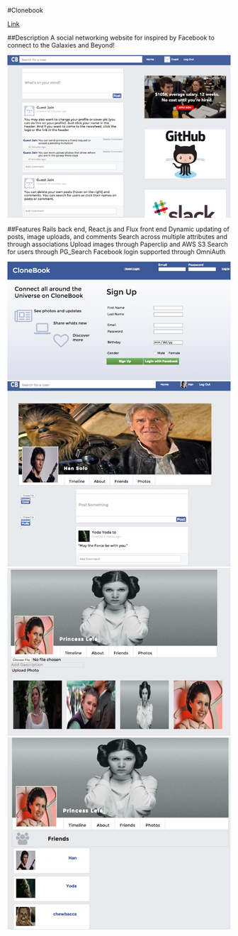 #Clonebook

[Link](http://clonebook.tech)

##Description
A social networking website for inspired by Facebook to connect to the Galaxies and Beyond!

![Alt text](./app/assets/images/img5.png)

##Features
Rails back end, React.js and Flux front end
Dynamic updating of posts, image uploads, and comments
Search across multiple attributes and through associations
Upload images through Paperclip and AWS S3
Search for users through PG_Search
Facebook login supported through OmniAuth


![Alt text](./app/assets/images/img1.png)
![Alt text](./app/assets/images/img2.png)
![Alt text](./app/assets/images/img4.png)
![Alt text](./app/assets/images/img3.png)
